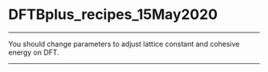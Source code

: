 # DFTBplus_recipes_15May2020


-----


You should change parameters to adjust lattice constant and cohesive energy on DFT.


-----